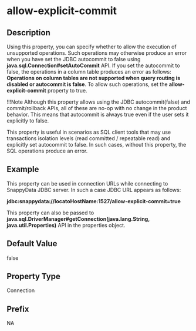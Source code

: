 # allow-explicit-commit

## Description
Using this property, you can specify whether to allow the execution of unsupported operations. Such operations may otherwise produce an error when you have set the JDBC autocommit to false using **java.sql.Connection#setAutoCommit** API. 
If you set the autocommit to false, the operations in a column table produces an error as follows: 
**Operations on column tables are not supported when query routing is disabled or autocommit is false**. 
To allow such operations, set the **allow-explicit-commit** property to true.

!!!Note 
	Although this property allows using the JDBC autocommit(false) and commit/rollback APIs, all of these are no-op with no change in the product behavior. This means that autocommit is always true even if the user sets it explicitly to false.

This property is useful in scenarios as SQL client tools that may use transactions isolation levels (read committed / repeatable read) and explicitly set autocommit to false. In such cases, without this property, the SQL operations produce an error.

## Example 
This property can be used in connection URLs while connecting to SnappyData JDBC server. In such a case JDBC URL appears as follows:

**jdbc:snappydata://locatoHostName:1527/allow-explicit-commit=true**

This property can also be passed to **java.sql.DriverManager#getConnection(java.lang.String, java.util.Properties)** API in the properties object.

## Default Value
false

## Property Type
Connection

## Prefix
NA